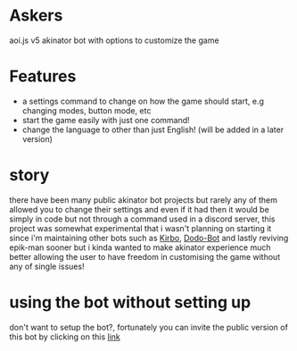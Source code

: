 # Askers
aoi.js v5 akinator bot with options to customize the game

# Features
* a settings command to change on how the game should start, e.g changing modes, button mode, etc
* start the game easily with just one command!
* change the language to other than just English! (will be added in a later version)

# story
there have been many public akinator bot projects but rarely any of them allowed you to change their settings and even if it had then it would be simply in code but not through a command used in a discord server, this project was somewhat experimental that i wasn't planning on starting it since i'm maintaining other bots such as  [Kirbo](https://github.com/DodoGames7/Kirbo), [Dodo-Bot](https://github.com/DodoGames7/Dodo-Bot) and lastly reviving epik-man sooner but i kinda wanted to make akinator experience much better allowing the user to have freedom in customising the game without any of single issues!

# using the bot without setting up
don't want to setup the bot?, fortunately you can invite the public version of this bot by clicking on this [link](https://discord.com/api/oauth2/authorize?client_id=860567781925322759&scope=bot+applications.commands&permissions=11264)
